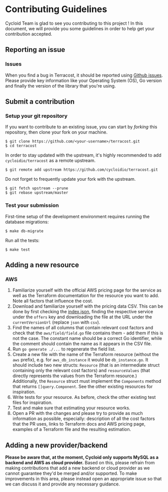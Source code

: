 # Contributing Guidelines

Cycloid Team is glad to see you contributing to this project ! In this document, we will provide you some guidelines in order to help get your contribution accepted.

## Reporting an issue

### Issues

When you find a bug in Terracost, it should be reported using [Github issues](https://github.com/cycloidio/terracost/issues). Please provide key information like your Operating System (OS), Go version and finally the version of the library that you're using.

## Submit a contribution

### Setup your git repository

If you want to contribute to an existing issue, you can start by _forking_ this repository, then clone your fork on your machine.

```shell
$ git clone https://github.com/<your-username>/terracost.git
$ cd terracost
```

In order to stay updated with the upstream, it's highly recommended to add `cycloidio/terracost` as a remote upstream.

```shell
$ git remote add upstream https://github.com/cycloidio/terracost.git
```

Do not forget to frequently update your fork with the upstream.

```shell
$ git fetch upstream --prune
$ git rebase upstream/master
```

### Test your submission

First-time setup of the development environment requires running the database migrations:

```shell
$ make db-migrate
```

Run all the tests:

```shell
$ make test
```

## Adding a new resource

### AWS

1. Familiarize yourself with the official AWS pricing page for the service as well as the Terraform documentation for the resource you want to add. Note all factors that influence the cost.
2. Download and familiarize yourself with the pricing data CSV. This can be done by first checking the [index.json](https://pricing.us-east-1.amazonaws.com/offers/v1.0/aws/index.json), finding the respective service under the `offers` key and downloading the file at the URL under the `currentVersionUrl` (replace `json` with `csv`).
3. Find the names of all columns that contain relevant cost factors and check that the `aws/field/field.go` file contains them - add them if this is not the case. The constant name should be a correct Go identifier, while the comment should contain the name as it appears in the CSV file.
4. Run `go generate ./...` to regenerate the field list.
5. Create a new file with the name of the Terraform resource (without the `aws` prefix), e.g. for `aws_db_instance` it would be `db_instance.go`. It should include two new structs: `Resource` (that is an intermediate struct containing only the relevant cost factors) and `resourceValues` (that directly represents the values from the Terraform resource.) Additionally, the `Resource` struct must implement the `Components` method that returns `[]query.Component`. See the other existing resources for inspiration.
6. Write tests for your resource. As before, check the other existing test files for inspiration.
7. Test and make sure that estimating your resource works.
8. Open a PR with the changes and please try to provide as much information as possible, especially: description of all the cost factors that the PR uses, links to Terraform docs and AWS pricing page, examples of a Terraform file and the resulting estimation.

## Adding a new provider/backend

**Please be aware that, at the moment, Cycloid only supports MySQL as a backend and AWS as cloud provider.** Based on this, please refrain from making contributions that add a new backend or cloud provider as we cannot guarantee they'd be merged and/or supported. To make improvements in this area, please instead open an appropriate issue so that we can discuss it and provide any necessary guidance.
